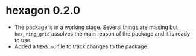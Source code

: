 # hexagon 0.2.0

* The package is in a working stage. Several things are missing but `hex_ring_grid` assolves the main reason of the package and it is ready to use.
* Added a `NEWS.md` file to track changes to the package.
